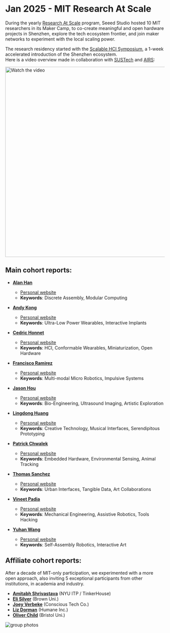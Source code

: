 # Jan 2025 - MIT Research At Scale

During the yearly [Research At Scale](https://www.media.mit.edu/posts/research-at-scale) program, Seeed Studio hosted 10 MIT researchers in its Maker Camp, to co-create meaningful and open hardware projects in Shenzhen, explore the tech ecosystem frontier, and join maker networks to experiment with the local scaling power.

The research residency started with the <u><a href="https://scalablehci.com/">Scalable HCI Symposium</a></u>, a 1-week accelerated introduction of the Shenzhen ecosystem. <br>
Here is a video overview made in collaboration with <u><a href="https://designschool.sustech.edu.cn/">SUSTech</a></u> and <u><a href="https://airs.cuhk.edu.cn/article/998">AIRS</a></u>:

<a href="https://scalablehci.com/assets/video25.mp4" target="_blank" rel="noopener noreferrer">
  <img src="https://github.com/user-attachments/assets/b1618a4b-6325-4c41-84af-56d2ef4d9835" alt="Watch the video" width="600px" />
</a>

<br>

## Main cohort reports:

- **[Alan Han](https://seeed-studio.github.io/MakerCamp/2025-01-MIT/Alan)**
   - [Personal website](https://fab.cba.mit.edu/classes/863.23/CBA/people/Alan/)
   - **Keywords**: Discrete Assembly, Modular Computing

- **[Andy Kong](https://seeed-studio.github.io/MakerCamp/2025-01-MIT/Andy)**
   - [Personal website](https://andykong.org)
   - **Keywords**: Ultra-Low Power Wearables, Interactive Implants

- **[Cedric Honnet](https://seeed-studio.github.io/MakerCamp/2025-01-MIT/Cedric)**
   - [Personal website](https://honnet.eu)
   - **Keywords**: HCI, Conformable Wearables, Miniaturization, Open Hardware

- **[Francisco Ramirez](https://seeed-studio.github.io/MakerCamp/2025-01-MIT/Francisco)**
   - [Personal website](https://fab.cba.mit.edu/classes/863.24/people/FranciscoRamirezSerrano)
   - **Keywords**: Multi-modal Micro Robotics, Impulsive Systems

- **[Jason Hou](https://seeed-studio.github.io/MakerCamp/2025-01-MIT/Jason)**
   - [Personal website](https://conformabledecoders.media.mit.edu/people/jasonhou.html)
   - **Keywords**: Bio-Engineering, Ultrasound Imaging, Artistic Exploration

- **[Lingdong Huang](https://seeed-studio.github.io/MakerCamp/2025-01-MIT/Lingdong)**
   - [Personal website](https://lingdong.works)
   - **Keywords**: Creative Technology, Musical Interfaces, Serendipitous Prototyping

- **[Patrick Chwalek](https://seeed-studio.github.io/MakerCamp/2025-01-MIT/Patrick)**
   - [Personal website](https://patrickchwalek.com)
   - **Keywords**: Embedded Hardware, Environmental Sensing, Animal Tracking

- **[Thomas Sanchez](https://seeed-studio.github.io/MakerCamp/2025-01-MIT/Thomas)**
   - [Personal website](https://codigogenerativo.com)
   - **Keywords**: Urban Interfaces, Tangible Data, Art Collaborations

- **[Vineet Padia](https://seeed-studio.github.io/MakerCamp/2025-01-MIT/Vineet)**
   - [Personal website](https://vineetpadia.github.io)
   - **Keywords**: Mechanical Engineering, Assistive Robotics, Tools Hacking

- **[Yuhan Wang](https://seeed-studio.github.io/MakerCamp/2025-01-MIT/Yuhan)**
    - [Personal website](https://yuhanwang.net)
    - **Keywords**: Self-Assembly Robotics, Interactive Art

## Affiliate cohort reports:

After a decade of MIT-only participation, we experimented with a more open approach, also inviting 5 exceptional participants from other institutions, in academia and industry.

- **[Amitabh Shrivastava](https://seeed-studio.github.io/MakerCamp/2025-01-MIT/affiliates/Amitabh)** (NYU ITP / TinkerHouse)
- **[Eli Silver](https://seeed-studio.github.io/MakerCamp/2025-01-MIT/affiliates/Eli)** (Brown Uni.)
- **[Joey Verbeke](https://seeed-studio.github.io/MakerCamp/2025-01-MIT/affiliates/Joey)** (Conscious Tech Co.)
- **[Liz Dorman](https://seeed-studio.github.io/MakerCamp/2025-01-MIT/affiliates/Liz)** (Humane Inc.)
- **[Oliver Child](https://seeed-studio.github.io/MakerCamp/2025-01-MIT/affiliates/Oliver)** (Bristol Uni.)

![group photos](https://github.com/user-attachments/assets/5362d43d-85de-432c-ac26-512f0175ca06)

